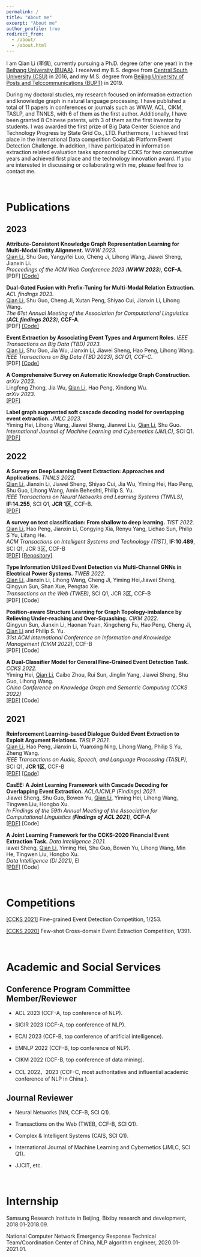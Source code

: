 ```yaml
---
permalink: /
title: "About me"
excerpt: "About me"
author_profile: true
redirect_from: 
  - /about/
  - /about.html
---
```


I am Qian Li (李倩), currently pursuing a Ph.D. degree (after one year) in the [Beihang University (BUAA)](https://buaa.edu.cn/). I received my B.S. degree from [Central South University (CSU)](https://www.csu.edu.cn/) in 2016, and my M.S. degree from [Beijing University of Posts and Telccommunications (BUPT)](https://www.bupt.edu.cn/) in 2019.  


During my doctoral studies, my research focused on information extraction and knowledge graph in natural language processing. I have published a total of 11 papers in conferences or journals such as WWW, ACL, CIKM, TASLP, and TNNLS, with 6 of them as the first author. Additionally, I have been granted 8 Chinese patents, with 3 of them as the first inventor by students. I was awarded the first prize of Big Data Center Science and Technology Progress by State Grid Co., LTD. Furthermore, I achieved first place in the international Data competition CodaLab Platform Event Detection Challenge. In addition, I have participated in information extraction related evaluation tasks sponsored by CCKS for two consecutive years and achieved first place and the technology innovation award. If you are interested in discussing or collaborating with me, please feel free to contact me.


<br>

# Publications

## 2023

**Attribute-Consistent Knowledge Graph Representation Learning for Multi-Modal Entity Alignment.** *WWW 2023.*<br>
<u>Qian Li</u>, Shu Guo, Yangyifei Luo, Cheng Ji, Lihong Wang, Jiawei Sheng, Jianxin Li.<br>
*Proceedings of the ACM Web Conference 2023 (**WWW 2023**)*, **CCF-A**.<br>
[PDF]
[[Code]](https://github.com/xiaoqian19940510/ACK-MMEA)


**Dual-Gated Fusion with Prefix-Tuning for Multi-Modal Relation Extraction.** *ACL findings 2023.*<br>
<u>Qian Li</u>, Shu Guo, Cheng Ji, Xutan Peng, Shiyao Cui, Jianxin Li, Lihong Wang.<br>
*The 61st Annual Meeting of the Association for Computational Linguistics (**ACL findings 2023**)*, **CCF-A**.<br>
[PDF]
[[Code]](https://github.com/xiaoqian19940510/DGF-PT)


**Event Extraction by Associating Event Types and Argument Roles.** *IEEE Transactions on Big Data (TBD) 2023.*<br>
<u>Qian Li</u>, Shu Guo, Jia Wu, Jianxin Li, Jiawei Sheng, Hao Peng, Lihong Wang.<br>
*IEEE Transactions on Big Data (TBD 2023)*, *SCI Q1, CCF-C*.<br>
[PDF]
[[Code]](https://github.com/xiaoqian19940510)



**A Comprehensive Survey on Automatic Knowledge Graph Construction.** *arXiv 2023.*<br>
Lingfeng Zhong, Jia Wu, <u>Qian Li</u>, Hao Peng, Xindong Wu.<br>
*arXiv 2023*.<br>
[[PDF]](https://arxiv.org/abs/2302.05019)

**Label graph augmented soft cascade decoding model for overlapping event extraction.** *JMLC 2023.*<br>
Yiming Hei, Lihong Wang, Jiawei Sheng, Jianwei Liu, <u>Qian Li</u>, Shu Guo.<br>
*International Journal of Machine Learning and Cybernetics (JMLC)*, SCI Q1.<br>
[[PDF]](https://ieeexplore.ieee.org/abstract/document/9927311/)


## 2022

**A Survey on Deep Learning Event Extraction: Approaches and Applications.** *TNNLS 2022.*<br>
<u>Qian Li</u>, Jianxin Li, Jiawei Sheng, Shiyao Cui, Jia Wu, Yiming Hei, Hao Peng, Shu Guo, Lihong Wang, Amin Beheshti, Philip S. Yu.<br>
*IEEE Transactions on Neural Networks and Learning Systems (TNNLS)*, **IF:14.255**, SCI Q1, **JCR 1区**, CCF-B.<br>
[[PDF]](https://ieeexplore.ieee.org/abstract/document/9927311/)

**A survey on text classification: From shallow to deep learning.** *TIST 2022.*<br>
<u>Qian Li</u>, Hao Peng, Jianxin Li, Congying Xia, Renyu Yang, Lichao Sun, Philip S Yu, Lifang He. <br>
*ACM Transactions on Intelligent Systems and Technology (TIST)*, **IF:10.489**, SCI Q1, JCR 3区, CCF-B<br>
[[PDF]](https://dl.acm.org/doi/abs/10.1145/3495162)
[[Repository]](https://github.com/xiaoqian19940510/text-classification-surveys)

**Type Information Utilized Event Detection via Multi-Channel GNNs in Electrical Power Systems.** *TWEB 2022.*<br>
<u>Qian Li</u>, Jianxin Li, Lihong Wang, Cheng Ji, Yiming Hei,Jiawei Sheng, Qingyun Sun, Shan Xue, Pengtao Xie.<br>
*Transactions on the Web (TWEB)*, SCI Q1, JCR 3区, CCF-B<br>
[PDF]
[Code]

**Position-aware Structure Learning for Graph Topology-imbalance by Relieving Under-reaching and Over-Squashing.** *CIKM 2022.*<br>
Qingyun Sun, Jianxin Li, Haonan Yuan, Xingcheng Fu, Hao Peng, Cheng Ji, <u>Qian Li</u> and Philip S. Yu.<br>
*31st ACM International Conference on Information and Knowledge Management (CIKM 2022)*, CCF-B<br>
[PDF]
[Code]

**A Dual-Classifier Model for General Fine-Grained Event Detection Task.** *CCKS 2022.*<br>
Yiming Hei, <u>Qian Li</u>, Caibo Zhou, Rui Sun, Jinglin Yang, Jiawei Sheng, Shu Guo, Lihong Wang.<br>
*China Conference on Knowledge Graph and Semantic Computing (CCKS 2022)*<br>
[[PDF]](https://link.springer.com/chapter/10.1007/978-981-19-0713-5_3)
[Code]


## 2021

**Reinforcement Learning-based Dialogue Guided Event Extraction to Exploit Argument Relations.** *TASLP 2021.*<br>
<u>Qian Li</u>, Hao Peng, Jianxin Li, Yuanxing Ning, Lihong Wang, Philip S Yu, Zheng Wang.<br>
*IEEE Transactions on Audio, Speech, and Language Processing (TASLP)*, SCI Q1, **JCR 1区**, CCF-B<br>
[[PDF]](https://ieeexplore.ieee.org/abstract/document/9664363)
[[Code]](https://github.com/xiaoqian19940510/TASLP-EAREE)

**CasEE: A Joint Learning Framework with Cascade Decoding for Overlapping Event Extraction.** *ACL/IJCNLP (Findings) 2021.*<br>
Jiawei Sheng, Shu Guo, Bowen Yu, <u>Qian Li</u>, Yiming Hei, Lihong Wang, Tingwen Liu, Hongbo Xu.<br>
*In Findings of the 59th Annual Meeting of the Association for Computational Linguistics (**Findings of ACL 2021**)*, **CCF-A**<br>
[[PDF]](https://aclanthology.org/2021.findings-acl.14/)
[Code]

**A Joint Learning Framework for the CCKS-2020 Financial Event Extraction Task.** *Data Intelligence 2021.*<br>
iawei Sheng, <u>Qian Li</u>, Yiming Hei, Shu Guo, Bowen Yu, Lihong Wang, Min He, Tingwen Liu, Hongbo Xu.<br>
*Data Intelligence (DI 2021)*, EI<br>
[[PDF]](https://direct.mit.edu/dint/article/3/3/444/100995/A-Joint-Learning-Framework-for-the-CCKS-2020)
[Code]



<br>

# Competitions

[[CCKS 2021]](http://sigkg.cn/ccks2021/) Fine-grained Event Detection Competition, 1/253. 

[[CCKS 2020]](http://sigkg.cn/ccks2020/?page_id=69#task4) Few-shot Cross-domain Event Extraction Competition, 1/391.


<br>

# Academic and Social Services

## Conference Program Committee Member/Reviewer

- ACL 2023 (CCF-A, top conference of NLP).

- SIGIR 2023 (CCF-A, top conference of NLP).

- ECAI 2023 (CCF-B, top conference of artificial intelligence).

- EMNLP 2022 (CCF-B, top conference of NLP).

- CIKM 2022 (CCF-B, top conference of data mining).

- CCL 2022、2023 (CCF-C, most authoritative and influential academic conference of NLP in China ).


## Journal Reviewer
- Neural Networks (NN, CCF-B, SCI Q1).

- Transactions on the Web (TWEB, CCF-B, SCI Q1).

- Complex & Intelligent Systems (CAIS, SCI Q1).

- International Journal of Machine Learning and Cybernetics (JMLC, SCI Q1).

- JJCIT, etc.


<br>

# Internship

Samsung Research Institute in Beijing, Bixiby research and development, 2018.01-2018.09.

National Computer Network Emergency Response Technical Team/Coordination Center of China, NLP algorithm engineer, 2020.01-2021.01.


